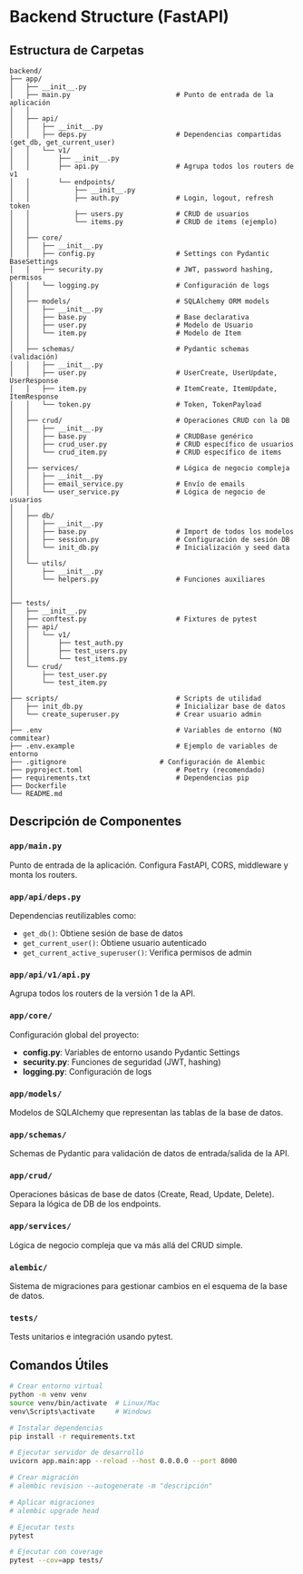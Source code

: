 # Backend Structure (FastAPI)

## Estructura de Carpetas

```
backend/
├── app/
│   ├── __init__.py
│   ├── main.py                          # Punto de entrada de la aplicación
│   │
│   ├── api/
│   │   ├── __init__.py
│   │   ├── deps.py                      # Dependencias compartidas (get_db, get_current_user)
│   │   └── v1/
│   │       ├── __init__.py
│   │       ├── api.py                   # Agrupa todos los routers de v1
│   │       └── endpoints/
│   │           ├── __init__.py
│   │           ├── auth.py              # Login, logout, refresh token
│   │           ├── users.py             # CRUD de usuarios
│   │           └── items.py             # CRUD de items (ejemplo)
│   │
│   ├── core/
│   │   ├── __init__.py
│   │   ├── config.py                    # Settings con Pydantic BaseSettings
│   │   ├── security.py                  # JWT, password hashing, permisos
│   │   └── logging.py                   # Configuración de logs
│   │
│   ├── models/                          # SQLAlchemy ORM models
│   │   ├── __init__.py
│   │   ├── base.py                      # Base declarativa
│   │   ├── user.py                      # Modelo de Usuario
│   │   └── item.py                      # Modelo de Item
│   │
│   ├── schemas/                         # Pydantic schemas (validación)
│   │   ├── __init__.py
│   │   ├── user.py                      # UserCreate, UserUpdate, UserResponse
│   │   ├── item.py                      # ItemCreate, ItemUpdate, ItemResponse
│   │   └── token.py                     # Token, TokenPayload
│   │
│   ├── crud/                            # Operaciones CRUD con la DB
│   │   ├── __init__.py
│   │   ├── base.py                      # CRUDBase genérico
│   │   ├── crud_user.py                 # CRUD específico de usuarios
│   │   └── crud_item.py                 # CRUD específico de items
│   │
│   ├── services/                        # Lógica de negocio compleja
│   │   ├── __init__.py
│   │   ├── email_service.py             # Envío de emails
│   │   └── user_service.py              # Lógica de negocio de usuarios
│   │
│   ├── db/
│   │   ├── __init__.py
│   │   ├── base.py                      # Import de todos los modelos
│   │   ├── session.py                   # Configuración de sesión DB
│   │   └── init_db.py                   # Inicialización y seed data
│   │
│   └── utils/
│       ├── __init__.py
│       └── helpers.py                   # Funciones auxiliares
│
│
├── tests/
│   ├── __init__.py
│   ├── conftest.py                      # Fixtures de pytest
│   ├── api/
│   │   └── v1/
│   │       ├── test_auth.py
│   │       ├── test_users.py
│   │       └── test_items.py
│   └── crud/
│       ├── test_user.py
│       └── test_item.py
│
├── scripts/                             # Scripts de utilidad
│   ├── init_db.py                       # Inicializar base de datos
│   └── create_superuser.py              # Crear usuario admin
│
├── .env                                 # Variables de entorno (NO commitear)
├── .env.example                         # Ejemplo de variables de entorno
├── .gitignore                       # Configuración de Alembic
├── pyproject.toml                       # Poetry (recomendado)
├── requirements.txt                     # Dependencias pip
├── Dockerfile
└── README.md
```

## Descripción de Componentes

### `app/main.py`
Punto de entrada de la aplicación. Configura FastAPI, CORS, middleware y monta los routers.

### `app/api/deps.py`
Dependencias reutilizables como:
- `get_db()`: Obtiene sesión de base de datos
- `get_current_user()`: Obtiene usuario autenticado
- `get_current_active_superuser()`: Verifica permisos de admin

### `app/api/v1/api.py`
Agrupa todos los routers de la versión 1 de la API.

### `app/core/`
Configuración global del proyecto:
- **config.py**: Variables de entorno usando Pydantic Settings
- **security.py**: Funciones de seguridad (JWT, hashing)
- **logging.py**: Configuración de logs

### `app/models/`
Modelos de SQLAlchemy que representan las tablas de la base de datos.

### `app/schemas/`
Schemas de Pydantic para validación de datos de entrada/salida de la API.

### `app/crud/`
Operaciones básicas de base de datos (Create, Read, Update, Delete). Separa la lógica de DB de los endpoints.

### `app/services/`
Lógica de negocio compleja que va más allá del CRUD simple.

### `alembic/`
Sistema de migraciones para gestionar cambios en el esquema de la base de datos.

### `tests/`
Tests unitarios e integración usando pytest.


## Comandos Útiles

```bash
# Crear entorno virtual
python -m venv venv
source venv/bin/activate  # Linux/Mac
venv\Scripts\activate     # Windows

# Instalar dependencias
pip install -r requirements.txt

# Ejecutar servidor de desarrollo
uvicorn app.main:app --reload --host 0.0.0.0 --port 8000

# Crear migración
# alembic revision --autogenerate -m "descripción"

# Aplicar migraciones
# alembic upgrade head

# Ejecutar tests
pytest

# Ejecutar con coverage
pytest --cov=app tests/
```